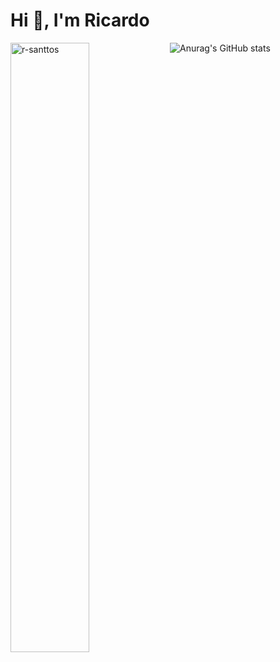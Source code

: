 <h1 align="left">Hi 👋, I'm Ricardo</h1>
<p> <img width="50%" align="left" src="https://github-readme-stats.vercel.app/api/top-langs?username=r-santtos&show_icons=true&locale=en&layout=compact" alt="r-santtos" /></p>

![Anurag's GitHub stats](https://github-readme-stats.vercel.app/api?username=r-santtos&show_icons=true&theme=radical)
